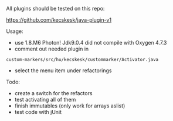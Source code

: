 All plugins should be tested on this repo: 

https://github.com/kecskesk/java-plugin-v1

Usage: 
* use 1.8.M6 Photon! Jdk9.0.4 did not compile with Oxygen 4.7.3
* comment out needed plugin in
```
custom-markers/src/hu/kecskesk/custommarker/Activator.java
```
* select the menu item under refactorings

Todo: 

* create a switch for the refactors 
* test activating all of them
* finish immutables (only work for arrays aslist)
* test code with jUnit